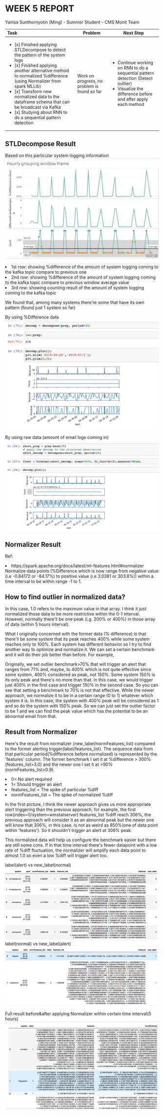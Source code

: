 WEEK 5 REPORT
==============
Yanisa Sunthornyotin (Ming) - Summer Student - CMS Monit Team

|        Task        |  Problem  | Next Step  | 
|:--------|------------| ------------|
| <ul><li>[x] Finished applying STLDecompose to detect the pattern of the system logs</li><li>[x] Finished applying another alternative method to normalized %difference (using Normalizer from spark MLLib)</li><li>[x] Transform new normalized data to the dataframe schema that can be broadcast via Kafka</li><li>[x] Studying about RNN to do a sequential pattern detection</li></ul>| Work on progress, no problem is found so far | <ul><li> Continue working on RNN to do a sequential pattern detection (Detect outlier)</li><li> Visualize the difference before and after apply each method</li><ul> |

STLDecompose Result
------------------
Based on this particular system logging information 
![alt text](https://github.com/operationalintelligence/EmailAlertingSystem/blob/master/screenshots/InterestingPattern01.png)
<li>1st row: showing %difference of the amount of system logging coming to the kafka topic compare to previous one</li>
<li>2nd row: showing %difference of the amount of system logging coming to the kafka topic compare to previous window average value</li>
<li>3rd row: showing counting result of the amount of system logging coming to the kafka topic</li>

We found that, among many systems there're some that have its own pattern (found just 1 system so far)

By using %Difference data
![alt text](https://github.com/operationalintelligence/EmailAlertingSystem/blob/master/screenshots/STLDecompose01.png)

By using raw data (amount of email logs coming in)
![alt text](https://github.com/operationalintelligence/EmailAlertingSystem/blob/master/screenshots/STLDecompose02.png)


Normalizer Result
------------------
Ref:
<li>https://spark.apache.org/docs/latest/ml-features.html#normalizer</li>
Normalize data points (%Difference which is now range from negative value (i.e -0.84172 or -84.17%) to positive value (i.e 3.0381 or 303.8%)) within a time interval to be within range -1 to 1.

## How to find outlier in normalized data? 

In this case, 1.0 refers to the maximum value in that array. I think it just normalized those data to be more restrictive within the 0-1 interval. However, normally there'll be one peak (i.g. 200% or 400%) in those array of data (within 5 hours interval).

What I originally concerned with the former data (% difference) is that there'll be some system that its peak reaches 400% while some system reaches only to 100%. Each system has different behavior so I try to find another way to optimize and normalize it. We can set a certain benchmark and it will do their job better than before. For example,

Originally, we set outlier benchmark>70% that will trigger an alert that ranges from 71% and, maybe, to 400% which is not quite effective since some system, 400% considered as peak, not 150%. Some system 150% is its only peak and there's no more than that. In this case, we would trigger just 400% in the first case and trigger 150% in the second case. So you can see that setting a benchmark to 70% is not that effective.
While the newer approach, we normalize it to be in a certain range (0 to 1) whatever which system it is. In this case, the system with 400% peak will be considered as 1 and so do the system with 150% peak. So we can just set the outlier factor to be 1 and we can find the peak value which has the potential to be an abnormal email from that.

## Result from Normalizer
Here's the result from normalizer (new_label/normFeatures_list) compared to the former alerting trigger(label/features_list). The sequence data from that particular period(%difference before normalized) is represented by the 'features' column. The former benchmark I set it at %difference > 300% (features_list>3.0) and the newer one I set it at >90% (normFeatures_list>0.9).
<li>0= No alert required</li>
<li>1= Should trigger an alert</li>
<li>features_list = The spike of particular %diff</li>
<li>normFeatures_list = The spike of normalized %diff</li>

In the first picture, I think the newer approach gives us more appropriate alert triggering than the previous approach, for example, the first row(index=0/system=wmstatserver) features_list %diff reach 306%, the previous approach will consider it as an abnormal peak but the newer one will know that 306%, in this case, is not as weird as 850%(one of data point within 'features'). So it shouldn't trigger an alert at 306% peak.

This normalized data will help us configure the benchmark easier but there are still some cons. If in that time interval there's fewer datapoint with a low rate of %diff fluctuation, the normalizer will amplify each data point to almost 1.0 so even a low %diff will trigger alert too.

label(alert) vs new_label(normal)
![alt text](https://github.com/operationalintelligence/EmailAlertingSystem/blob/master/screenshots/NormalizerResult01.png)
label(normal) vs new_label(alert)
![alt text](https://github.com/operationalintelligence/EmailAlertingSystem/blob/master/screenshots/NormalizerResult02.png)

Full result before&after applying Normalizer within certain time interval(5 hours)
![alt text](https://github.com/operationalintelligence/EmailAlertingSystem/blob/master/screenshots/NormalizerFullResult.png)

